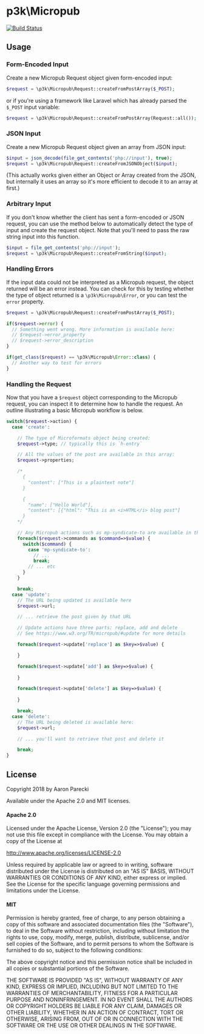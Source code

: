 p3k\Micropub
============

[![Build Status](https://travis-ci.org/aaronpk/p3k-micropub.svg?branch=master)](https://travis-ci.org/aaronpk/p3k-micropub)

Usage
-----

### Form-Encoded Input

Create a new Micropub Request object given form-encoded input:

```php
$request = \p3k\Micropub\Request::createFromPostArray($_POST);
```

or if you're using a framework like Laravel which has already parsed the `$_POST` input variable:

```php
$request = \p3k\Micropub\Request::createFromPostArray(Request::all());
```

### JSON Input

Create a new Micropub Request object given an array from JSON input:

```php
$input = json_decode(file_get_contents('php://input'), true);
$request = \p3k\Micropub\Request::createFromJSONObject($input);
```

(This actually works given either an Object or Array created from the JSON, but internally it uses an array so it's more efficient to decode it to an array at first.)

### Arbitrary Input

If you don't know whether the client has sent a form-encoded or JSON request, you can use the method below to automatically detect the type of input and create the request object. Note that you'll need to pass the raw string input into this function.

```php
$input = file_get_contents('php://input');
$request = \p3k\Micropub\Request::createFromString($input);
```

### Handling Errors

If the input data could not be interpreted as a Micropub request, the object returned will be an error instead. You can check for this by testing whether the type of object returned is a `\p3k\Micropub\Error`, or you can test the `error` property.

```php
$request = \p3k\Micropub\Request::createFromPostArray($_POST);

if($request->error) {
  // Something went wrong. More information is available here:
  // $request->error_property
  // $request->error_description
}

if(get_class($request) == \p3k\Micropub\Error::class) {
  // Another way to test for errors
}

```

### Handling the Request

Now that you have a `$request` object corresponding to the Micropub request, you can inspect it to determine how to handle the request. An outline illustrating a basic Micropub workflow is below.

```php
switch($request->action) {
  case 'create':

    // The type of Microformats object being created:
    $request->type; // typically this is `h-entry`

    // All the values of the post are available in this array:
    $request->properties;

    /* 
      {
        "content": ["This is a plaintext note"]
      }

      {
        "name": ["Hello World"],
        "content": [{"html": "This is an <i>HTML</i> blog post"]
      }
    */

    // Any Micropub actions such as mp-syndicate-to are available in this array:
    foreach($request->commands as $command=>$value) {
      switch($command) {
        case 'mp-syndicate-to': 
          // ...
          break;
        // ... etc
      }
    }

    break;
  case 'update':
    // The URL being updated is available here
    $request->url;

    // ... retrieve the post given by that URL

    // Update actions have three parts: replace, add and delete
    // See https://www.w3.org/TR/micropub/#update for more details

    foreach($request->update['replace'] as $key=>$value) {

    }

    foreach($request->update['add'] as $key=>$value) {
      
    }

    foreach($request->update['delete'] as $key=>$value) {
      
    }

    break;
  case 'delete':
    // The URL being deleted is available here:
    $request->url;

    // ... you'll want to retrieve that post and delete it

    break;
}

```



License
-------

Copyright 2018 by Aaron Parecki

Available under the Apache 2.0 and MIT licenses.

#### Apache 2.0

Licensed under the Apache License, Version 2.0 (the "License");
you may not use this file except in compliance with the License.
You may obtain a copy of the License at

   http://www.apache.org/licenses/LICENSE-2.0

Unless required by applicable law or agreed to in writing, software
distributed under the License is distributed on an "AS IS" BASIS,
WITHOUT WARRANTIES OR CONDITIONS OF ANY KIND, either express or implied.
See the License for the specific language governing permissions and
limitations under the License.

#### MIT

Permission is hereby granted, free of charge, to any person obtaining a copy
of this software and associated documentation files (the "Software"), to deal
in the Software without restriction, including without limitation the rights
to use, copy, modify, merge, publish, distribute, sublicense, and/or sell
copies of the Software, and to permit persons to whom the Software is
furnished to do so, subject to the following conditions:

The above copyright notice and this permission notice shall be included in all
copies or substantial portions of the Software.

THE SOFTWARE IS PROVIDED "AS IS", WITHOUT WARRANTY OF ANY KIND, EXPRESS OR
IMPLIED, INCLUDING BUT NOT LIMITED TO THE WARRANTIES OF MERCHANTABILITY,
FITNESS FOR A PARTICULAR PURPOSE AND NONINFRINGEMENT. IN NO EVENT SHALL THE
AUTHORS OR COPYRIGHT HOLDERS BE LIABLE FOR ANY CLAIM, DAMAGES OR OTHER
LIABILITY, WHETHER IN AN ACTION OF CONTRACT, TORT OR OTHERWISE, ARISING FROM,
OUT OF OR IN CONNECTION WITH THE SOFTWARE OR THE USE OR OTHER DEALINGS IN THE
SOFTWARE.

